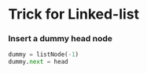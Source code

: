 # Trick for Linked-list 

### Insert a dummy head node
```python
dummy = listNode(-1)
dummy.next = head
```
